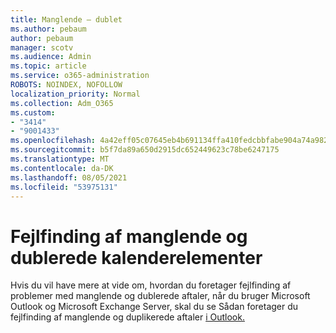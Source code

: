 ```yaml
---
title: Manglende – dublet
ms.author: pebaum
author: pebaum
manager: scotv
ms.audience: Admin
ms.topic: article
ms.service: o365-administration
ROBOTS: NOINDEX, NOFOLLOW
localization_priority: Normal
ms.collection: Adm_O365
ms.custom:
- "3414"
- "9001433"
ms.openlocfilehash: 4a42eff05c07645eb4b691134ffa410fedcbbfabe904a74a9827fc4e1934d7a4
ms.sourcegitcommit: b5f7da89a650d2915dc652449623c78be6247175
ms.translationtype: MT
ms.contentlocale: da-DK
ms.lasthandoff: 08/05/2021
ms.locfileid: "53975131"
---
```

# <a name="troubleshooting-missing-and-duplicate-calendar-items"></a>Fejlfinding af manglende og dublerede kalenderelementer

Hvis du vil have mere at vide om, hvordan du foretager fejlfinding af problemer med manglende og dublerede aftaler, når du bruger Microsoft Outlook og Microsoft Exchange Server, skal du se Sådan foretager du fejlfinding af manglende og duplikerede aftaler [i Outlook.](https://support.microsoft.com/help/890436/how-to-troubleshoot-missing-and-duplicate-appointments-in-outlook)